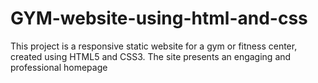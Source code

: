 # GYM-website-using-html-and-css
This project is a responsive static website for a gym or fitness center, created using HTML5 and CSS3. The site presents an engaging and professional homepage 

